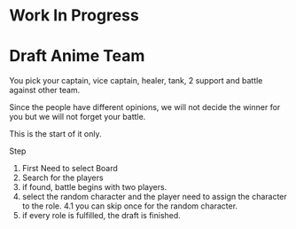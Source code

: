 # Work In Progress

# Draft Anime Team

You pick your captain, vice captain, healer, tank, 2 support and battle against other team. 

Since the people have different opinions, we will not decide the winner for you but we will not forget your battle.

This is the start of it only. 

Step 
1. First Need to select Board
2. Search for the players
3. if found, battle begins with two players. 
4. select the random character and the player need to 
assign the character to the role.
4.1 you can skip once for the random character.
5. if every role is fulfilled, the draft is finished.

